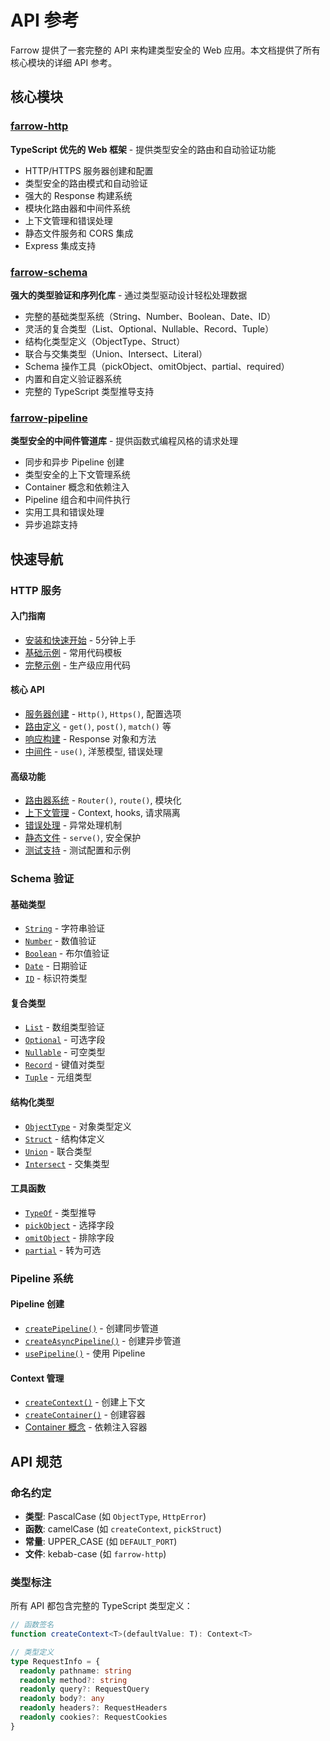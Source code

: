 # API 参考

Farrow 提供了一套完整的 API 来构建类型安全的 Web 应用。本文档提供了所有核心模块的详细 API 参考。

## 核心模块

### [farrow-http](/api/farrow-http)
**TypeScript 优先的 Web 框架** - 提供类型安全的路由和自动验证功能

- HTTP/HTTPS 服务器创建和配置
- 类型安全的路由模式和自动验证
- 强大的 Response 构建系统
- 模块化路由器和中间件系统
- 上下文管理和错误处理
- 静态文件服务和 CORS 集成
- Express 集成支持

### [farrow-schema](/api/farrow-schema)
**强大的类型验证和序列化库** - 通过类型驱动设计轻松处理数据

- 完整的基础类型系统（String、Number、Boolean、Date、ID）
- 灵活的复合类型（List、Optional、Nullable、Record、Tuple）
- 结构化类型定义（ObjectType、Struct）
- 联合与交集类型（Union、Intersect、Literal）
- Schema 操作工具（pickObject、omitObject、partial、required）
- 内置和自定义验证器系统
- 完整的 TypeScript 类型推导支持

### [farrow-pipeline](/api/farrow-pipeline)
**类型安全的中间件管道库** - 提供函数式编程风格的请求处理

- 同步和异步 Pipeline 创建
- 类型安全的上下文管理系统
- Container 概念和依赖注入
- Pipeline 组合和中间件执行
- 实用工具和错误处理
- 异步追踪支持

## 快速导航

### HTTP 服务

#### 入门指南
- [安装和快速开始](/api/farrow-http#安装和快速开始) - 5分钟上手
- [基础示例](/api/farrow-http#基础示例) - 常用代码模板
- [完整示例](/api/farrow-http#完整示例) - 生产级应用代码

#### 核心 API
- [服务器创建](/api/farrow-http#服务器创建) - `Http()`, `Https()`, 配置选项
- [路由定义](/api/farrow-http#路由定义) - `get()`, `post()`, `match()` 等
- [响应构建](/api/farrow-http#响应构建) - Response 对象和方法
- [中间件](/api/farrow-http#中间件) - `use()`, 洋葱模型, 错误处理

#### 高级功能  
- [路由器系统](/api/farrow-http#路由器系统) - `Router()`, `route()`, 模块化
- [上下文管理](/api/farrow-http#上下文管理) - Context, hooks, 请求隔离
- [错误处理](/api/farrow-http#错误处理) - 异常处理机制
- [静态文件](/api/farrow-http#静态文件) - `serve()`, 安全保护
- [测试支持](/api/farrow-http#测试) - 测试配置和示例

### Schema 验证

#### 基础类型
- [`String`](/api/farrow-schema#string---字符串类型) - 字符串验证
- [`Number`](/api/farrow-schema#number---数值类型) - 数值验证
- [`Boolean`](/api/farrow-schema#boolean---布尔类型) - 布尔值验证
- [`Date`](/api/farrow-schema#date---日期类型) - 日期验证
- [`ID`](/api/farrow-schema#id---标识符类型) - 标识符类型

#### 复合类型
- [`List`](/api/farrow-schema#list---数组类型) - 数组类型验证
- [`Optional`](/api/farrow-schema#optional---可选类型) - 可选字段
- [`Nullable`](/api/farrow-schema#nullable---可空类型) - 可空类型
- [`Record`](/api/farrow-schema#record---键值对类型) - 键值对类型
- [`Tuple`](/api/farrow-schema#tuple---元组类型) - 元组类型

#### 结构化类型
- [`ObjectType`](/api/farrow-schema#objecttype---结构化对象) - 对象类型定义
- [`Struct`](/api/farrow-schema#struct---快速构建) - 结构体定义
- [`Union`](/api/farrow-schema#union---或逻辑) - 联合类型
- [`Intersect`](/api/farrow-schema#intersect---且逻辑) - 交集类型

#### 工具函数
- [`TypeOf`](/api/farrow-schema#typeof---提取-typescript-类型) - 类型推导
- [`pickObject`](/api/farrow-schema#pickobject---选择-objecttype-字段) - 选择字段
- [`omitObject`](/api/farrow-schema#omitobject---排除-objecttype-字段) - 排除字段
- [`partial`](/api/farrow-schema#partial---转为可选字段) - 转为可选

### Pipeline 系统

#### Pipeline 创建
- [`createPipeline()`](/api/farrow-pipeline#createpipeline) - 创建同步管道
- [`createAsyncPipeline()`](/api/farrow-pipeline#createasyncpipeline) - 创建异步管道
- [`usePipeline()`](/api/farrow-pipeline#usepipeline) - 使用 Pipeline

#### Context 管理
- [`createContext()`](/api/farrow-pipeline#createcontext) - 创建上下文
- [`createContainer()`](/api/farrow-pipeline#createcontainer) - 创建容器
- [Container 概念](/api/farrow-pipeline#container-概念) - 依赖注入容器

## API 规范

### 命名约定

- **类型**: PascalCase (如 `ObjectType`, `HttpError`)
- **函数**: camelCase (如 `createContext`, `pickStruct`)
- **常量**: UPPER_CASE (如 `DEFAULT_PORT`)
- **文件**: kebab-case (如 `farrow-http`)

### 类型标注

所有 API 都包含完整的 TypeScript 类型定义：

```typescript
// 函数签名
function createContext<T>(defaultValue: T): Context<T>

// 类型定义
type RequestInfo = {
  readonly pathname: string
  readonly method?: string
  readonly query?: RequestQuery
  readonly body?: any
  readonly headers?: RequestHeaders
  readonly cookies?: RequestCookies
}
```

